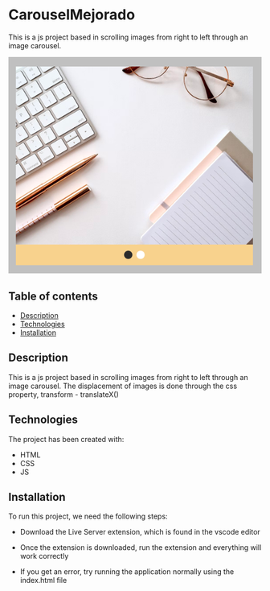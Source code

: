 # CarouselMejorado

This is a js project based in scrolling images from right to left through an image carousel.

![Image text](img/app-preview.png)

## Table of contents

- [Description](#description)
- [Technologies](#technologies)
- [Installation](#installation)

## Description

This is a js project based in scrolling images from right to left through an image carousel. The displacement of images is done through the css property, transform - translateX()

## Technologies

The project has been created with:

- HTML
- CSS
- JS

## Installation

To run this project, we need the following steps:

- Download the Live Server extension, which is found in the vscode editor

- Once the extension is downloaded, run the extension and everything will work correctly

- If you get an error, try running the application normally using the index.html file
